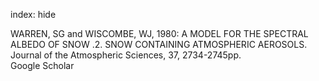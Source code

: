 index: hide

<div class="Citation">

  <div class="Citation-body">
    <div class="Citation-text">WARREN, SG and WISCOMBE, WJ, 1980: A MODEL FOR THE SPECTRAL ALBEDO OF SNOW .2. SNOW CONTAINING ATMOSPHERIC AEROSOLS. <span class="Article-journal">Journal of the Atmospheric Sciences, </span><span class="Article-volume">37, </span>2734-2745pp.</div>
    <div class="Citation-links">
      <div class="CitationLink" data-href="https://scholar.google.com/scholar?q=A+MODEL+FOR+THE+SPECTRAL+ALBEDO+OF+SNOW+.2.+SNOW+CONTAINING+ATMOSPHERIC+AEROSOLS">
        <div class="CitationLink-icon CitationLink-Scholar"></div>
        <div class="CitationLink-text">Google Scholar</div>
      </div>
    </div>
  </div>
</div>


<div class="Citation-copy">

</div>